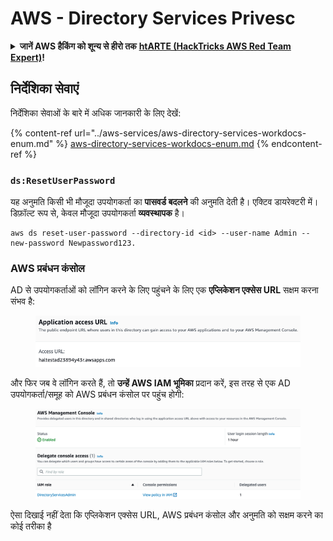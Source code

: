 # AWS - Directory Services Privesc

<details>

<summary><strong>जानें AWS हैकिंग को शून्य से हीरो तक</strong> <a href="https://training.hacktricks.xyz/courses/arte"><strong>htARTE (HackTricks AWS Red Team Expert)</strong></a><strong>!</strong></summary>

HackTricks का समर्थन करने के अन्य तरीके:

* यदि आप अपनी **कंपनी का विज्ञापन HackTricks में देखना चाहते हैं** या **HackTricks को PDF में डाउनलोड करना चाहते हैं** तो [**सदस्यता योजनाएं देखें**](https://github.com/sponsors/carlospolop)!
* [**आधिकारिक PEASS और HackTricks स्वैग**](https://peass.creator-spring.com) प्राप्त करें
* हमारे विशेष [**NFTs**](https://opensea.io/collection/the-peass-family) कलेक्शन, [**The PEASS Family**](https://opensea.io/collection/the-peass-family) खोजें
* **शामिल हों** 💬 [**डिस्कॉर्ड समूह**](https://discord.gg/hRep4RUj7f) या [**टेलीग्राम समूह**](https://t.me/peass) या हमें **ट्विटर** 🐦 [**@hacktricks\_live**](https://twitter.com/hacktricks\_live)\*\* पर **फॉलो** करें।
* **हैकिंग ट्रिक्स साझा करें** हैक्ट्रिक्स और हैक्ट्रिक्स क्लाउड github रेपो में PR जमा करके।

</details>

## निर्देशिका सेवाएं

निर्देशिका सेवाओं के बारे में अधिक जानकारी के लिए देखें:

{% content-ref url="../aws-services/aws-directory-services-workdocs-enum.md" %}
[aws-directory-services-workdocs-enum.md](../aws-services/aws-directory-services-workdocs-enum.md)
{% endcontent-ref %}

### `ds:ResetUserPassword`

यह अनुमति किसी भी मौजूदा उपयोगकर्ता का **पासवर्ड बदलने** की अनुमति देती है। एक्टिव डायरेक्टरी में।\
डिफ़ॉल्ट रूप से, केवल मौजूदा उपयोगकर्ता **व्यवस्थापक** है।

```
aws ds reset-user-password --directory-id <id> --user-name Admin --new-password Newpassword123.
```

### AWS प्रबंधन कंसोल

AD से उपयोगकर्ताओं को लॉगिन करने के लिए पहुंचने के लिए एक **एप्लिकेशन एक्सेस URL** सक्षम करना संभव है:

<figure><img src="../../../.gitbook/assets/image (16) (2).png" alt=""><figcaption></figcaption></figure>

और फिर जब वे लॉगिन करते हैं, तो **उन्हें AWS IAM भूमिका** प्रदान करें, इस तरह से एक AD उपयोगकर्ता/समूह को AWS प्रबंधन कंसोल पर पहुंच होगी:

<figure><img src="../../../.gitbook/assets/image (17) (1).png" alt=""><figcaption></figcaption></figure>

ऐसा दिखाई नहीं देता कि एप्लिकेशन एक्सेस URL, AWS प्रबंधन कंसोल और अनुमति को सक्षम करने का कोई तरीका है
